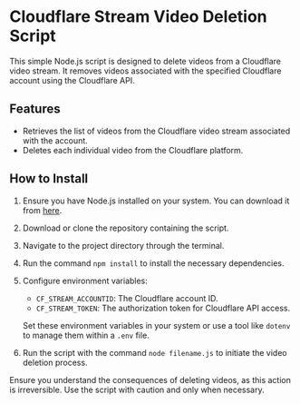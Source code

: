 # Cloudflare Stream Video Deletion Script

This simple Node.js script is designed to delete videos from a Cloudflare video stream. 
It removes videos associated with the specified Cloudflare account using the Cloudflare API.

## Features
- Retrieves the list of videos from the Cloudflare video stream associated with the account.
- Deletes each individual video from the Cloudflare platform.

## How to Install

1. Ensure you have Node.js installed on your system. You can download it from [here](https://nodejs.org/).

2. Download or clone the repository containing the script.

3. Navigate to the project directory through the terminal.

4. Run the command `npm install` to install the necessary dependencies.

5. Configure environment variables:
    - `CF_STREAM_ACCOUNTID`: The Cloudflare account ID.
    - `CF_STREAM_TOKEN`: The authorization token for Cloudflare API access.

    Set these environment variables in your system or use a tool like `dotenv` to manage them within a `.env` file.

6. Run the script with the command `node filename.js` to initiate the video deletion process.

Ensure you understand the consequences of deleting videos, as this action is irreversible. Use the script with caution and only when necessary.
